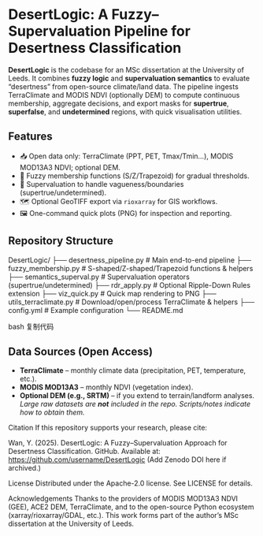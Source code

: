 # DesertLogic: A Fuzzy–Supervaluation Pipeline for Desertness Classification

**DesertLogic** is the codebase for an MSc dissertation at the University of Leeds. It combines **fuzzy logic** and **supervaluation semantics** to evaluate “desertness” from open-source climate/land data. The pipeline ingests TerraClimate and MODIS NDVI (optionally DEM) to compute continuous membership, aggregate decisions, and export masks for **supertrue**, **superfalse**, and **undetermined** regions, with quick visualisation utilities.

## Features
- 📥 Open data only: TerraClimate (PPT, PET, Tmax/Tmin…), MODIS MOD13A3 NDVI; optional DEM.
- 🧠 Fuzzy membership functions (S/Z/Trapezoid) for gradual thresholds.
- 🧩 Supervaluation to handle vagueness/boundaries (supertrue/undetermined).
- 🗺️ Optional GeoTIFF export via `rioxarray` for GIS workflows.
- 🖼️ One-command quick plots (PNG) for inspection and reporting.

## Repository Structure
DesertLogic/
├── desertness_pipeline.py # Main end-to-end pipeline
├── fuzzy_membership.py # S-shaped/Z-shaped/Trapezoid functions & helpers
├── semantics_superval.py # Supervaluation operators (supertrue/undetermined)
├── rdr_apply.py # Optional Ripple-Down Rules extension
├── viz_quick.py # Quick map rendering to PNG
├── utils_terraclimate.py # Download/open/process TerraClimate & helpers
├── config.yml # Example configuration
└── README.md

bash
复制代码

## Data Sources (Open Access)
- **TerraClimate** – monthly climate data (precipitation, PET, temperature, etc.).  
- **MODIS MOD13A3** – monthly NDVI (vegetation index).  
- **Optional DEM (e.g., SRTM)** – if you extend to terrain/landform analyses.  
*Large raw datasets are **not** included in the repo. Scripts/notes indicate how to obtain them.*

Citation
If this repository supports your research, please cite:

Wan, Y. (2025). DesertLogic: A Fuzzy–Supervaluation Approach for Desertness Classification. GitHub. Available at: https://github.com/username/DesertLogic
(Add Zenodo DOI here if archived.)

License
Distributed under the Apache-2.0 license. See LICENSE for details.

Acknowledgements
Thanks to the providers of MODIS MOD13A3 NDVI (GEE), ACE2 DEM, TerraClimate, and to the open-source Python ecosystem (xarray/rioxarray/GDAL, etc.). This work forms part of the author’s MSc dissertation at the University of Leeds.








